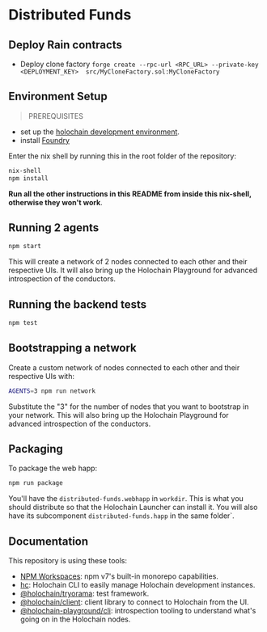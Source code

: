 # Distributed Funds

## Deploy Rain contracts
- Deploy clone factory `forge create --rpc-url <RPC_URL> --private-key <DEPLOYMENT_KEY>  src/MyCloneFactory.sol:MyCloneFactory`

## Environment Setup

> PREREQUISITES
- set up the [holochain development environment](https://developer.holochain.org/docs/install/).
- install [Foundry](https://foundry.sh)

Enter the nix shell by running this in the root folder of the repository: 

```bash
nix-shell
npm install
```

**Run all the other instructions in this README from inside this nix-shell, otherwise they won't work**.

## Running 2 agents
 
```bash
npm start
```

This will create a network of 2 nodes connected to each other and their respective UIs.
It will also bring up the Holochain Playground for advanced introspection of the conductors.

## Running the backend tests

```bash
npm test
```

## Bootstrapping a network

Create a custom network of nodes connected to each other and their respective UIs with:

```bash
AGENTS=3 npm run network
```

Substitute the "3" for the number of nodes that you want to bootstrap in your network.
This will also bring up the Holochain Playground for advanced introspection of the conductors.

## Packaging

To package the web happ:
``` bash
npm run package
```

You'll have the `distributed-funds.webhapp` in `workdir`. This is what you should distribute so that the Holochain Launcher can install it.
You will also have its subcomponent `distributed-funds.happ` in the same folder`.

## Documentation

This repository is using these tools:
- [NPM Workspaces](https://docs.npmjs.com/cli/v7/using-npm/workspaces/): npm v7's built-in monorepo capabilities.
- [hc](https://github.com/holochain/holochain/tree/develop/crates/hc): Holochain CLI to easily manage Holochain development instances.
- [@holochain/tryorama](https://www.npmjs.com/package/@holochain/tryorama): test framework.
- [@holochain/client](https://www.npmjs.com/package/@holochain/client): client library to connect to Holochain from the UI.
- [@holochain-playground/cli](https://www.npmjs.com/package/@holochain-playground/cli): introspection tooling to understand what's going on in the Holochain nodes.
